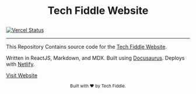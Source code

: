 # <p align="center">Tech Fiddle Website</p>

[![Vercel Status](https://vercel-badge-tech-fiddle.vercel.app/api/Comp-Labs/comp-labs-website)](https://techfiddle.org)

<hr />

This Repository Contains source code for the [Tech Fiddle Website](https://github.com/Comp-Labs/comp-labs-website).

Written in ReactJS, Markdown, and MDX. Built using [Docusaurus](docusaurus.io). Deploys with [Netlify](netlify.com).

[Visit Website](https://techfiddle.org)

<footer>
<p align="center" style="font-size: smaller;">
Built with ❤️ by Tech Fiddle.
</p>
</footer>
